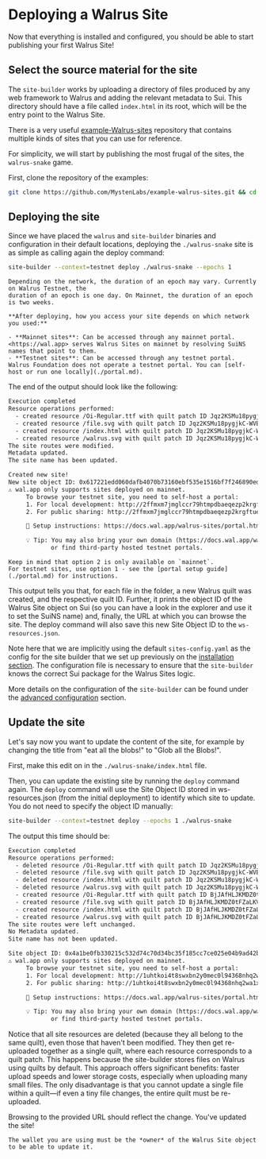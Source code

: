 # Deploying a Walrus Site

Now that everything is installed and configured, you should be able to start publishing your first
Walrus Site!

## Select the source material for the site

The `site-builder` works by uploading a directory of files produced by any web framework to Walrus
and adding the relevant metadata to Sui. This directory should have a file called `index.html` in
its root, which will be the entry point to the Walrus Site.

There is a very useful [example-Walrus-sites](https://github.com/MystenLabs/example-walrus-sites)
repository that contains multiple kinds of sites that you can use for reference.

For simplicity, we will start by publishing the most frugal of the sites, the `walrus-snake` game.

First, clone the repository of the examples:

```sh
git clone https://github.com/MystenLabs/example-walrus-sites.git && cd example-walrus-sites
```

## Deploying the site

Since we have placed the `walrus` and `site-builder` binaries and configuration in their default
locations, deploying the `./walrus-snake` site is as simple as calling again the deploy command:

```sh
site-builder --context=testnet deploy ./walrus-snake --epochs 1
```

```admonish tip
Depending on the network, the duration of an epoch may vary. Currently on Walrus Testnet, the
duration of an epoch is one day. On Mainnet, the duration of an epoch is two weeks.
```

```admonish warning title="Important: Testnet vs Mainnet Access"
**After deploying, how you access your site depends on which network you used:**

- **Mainnet sites**: Can be accessed through any mainnet portal.
<https://wal.app> serves Walrus Sites on mainnet by resolving SuiNS names that point to them.
- **Testnet sites**: Can be accessed through any testnet portal.
Walrus Foundation does not operate a testnet portal. You can [self-host or run one locally](./portal.md).
```

The end of the output should look like the following:

```txt
Execution completed
Resource operations performed:
  - created resource /Oi-Regular.ttf with quilt patch ID Jqz2KSMu18pygjkC-WVEQqtUZRo18-cuf_566VZSxVoBHgAjAg
  - created resource /file.svg with quilt patch ID Jqz2KSMu18pygjkC-WVEQqtUZRo18-cuf_566VZSxVoBAQAMAA
  - created resource /index.html with quilt patch ID Jqz2KSMu18pygjkC-WVEQqtUZRo18-cuf_566VZSxVoBDAAZAA
  - created resource /walrus.svg with quilt patch ID Jqz2KSMu18pygjkC-WVEQqtUZRo18-cuf_566VZSxVoBGQAeAA
The site routes were modified.
Metadata updated.
The site name has been updated.

Created new site!
New site object ID: 0x617221edd060dafb4070b73160ebf535e1516bf7f246890ed35190eba786d7ac
⚠ wal.app only supports sites deployed on mainnet.
     To browse your testnet site, you need to self-host a portal:
     1. For local development: http://2ffmxm7jmglccr79htmpdbaeqezp2krgftue5pfq9f83tdqjsc.localhost:3000
     2. For public sharing: http://2ffmxm7jmglccr79htmpdbaeqezp2krgftue5pfq9f83tdqjsc.yourdomain.com:3000

     📖 Setup instructions: https://docs.wal.app/walrus-sites/portal.html#running-the-portal-locally

     💡 Tip: You may also bring your own domain (https://docs.wal.app/walrus-sites/bring-your-own-domain.html)
            or find third-party hosted testnet portals.
```

```admonish note
Keep in mind that option 2 is only available on `mainnet`.
For testnet sites, use option 1 - see the [portal setup guide](./portal.md) for instructions.
```

This output tells you that, for each file in the folder, a new Walrus quilt was created, and the
respective quilt ID. Further, it prints the object ID of the Walrus Site object on Sui (so you can
have a look in the explorer and use it to set the SuiNS name) and, finally, the URL at which you can
browse the site.
The deploy command will also save this new Site Object ID to the `ws-resources.json`.

Note here that we are implicitly using the default `sites-config.yaml` as the config for the site
builder that we set up previously on the [installation section](./tutorial-install.md). The
configuration file is necessary to ensure that the `site-builder` knows the correct Sui package for
the Walrus Sites logic.

More details on the configuration of the `site-builder` can be found under the [advanced
configuration](./builder-config.md) section.

## Update the site

Let's say now you want to update the content of the site, for example by changing the title from
"eat all the blobs!" to "Glob all the Blobs!".

First, make this edit on in the `./walrus-snake/index.html` file.

Then, you can update the existing site by running the `deploy` command again. The `deploy` command
will use the Site Object ID stored in ws-resources.json (from the initial deployment) to identify
which site to update. You do not need to specify the object ID manually:

```sh
site-builder --context=testnet deploy --epochs 1 ./walrus-snake
```

The output this time should be:

```txt
Execution completed
Resource operations performed:
  - deleted resource /Oi-Regular.ttf with quilt patch ID Jqz2KSMu18pygjkC-WVEQqtUZRo18-cuf_566VZSxVoBHgAjAg
  - deleted resource /file.svg with quilt patch ID Jqz2KSMu18pygjkC-WVEQqtUZRo18-cuf_566VZSxVoBAQAMAA
  - deleted resource /index.html with quilt patch ID Jqz2KSMu18pygjkC-WVEQqtUZRo18-cuf_566VZSxVoBDAAZAA
  - deleted resource /walrus.svg with quilt patch ID Jqz2KSMu18pygjkC-WVEQqtUZRo18-cuf_566VZSxVoBGQAeAA
  - created resource /Oi-Regular.ttf with quilt patch ID BjJAfHLJKMDZ0tFZaLKVw0R74re5RG65-xNhaZ5uwowBHgAjAg
  - created resource /file.svg with quilt patch ID BjJAfHLJKMDZ0tFZaLKVw0R74re5RG65-xNhaZ5uwowBAQAMAA
  - created resource /index.html with quilt patch ID BjJAfHLJKMDZ0tFZaLKVw0R74re5RG65-xNhaZ5uwowBDAAZAA
  - created resource /walrus.svg with quilt patch ID BjJAfHLJKMDZ0tFZaLKVw0R74re5RG65-xNhaZ5uwowBGQAeAA
The site routes were left unchanged.
No Metadata updated.
Site name has not been updated.

Site object ID: 0x4a1be0fb330215c532d74c70d34bc35f185cc7ce025e04b9ad42bc4ac8eda5ce
⚠ wal.app only supports sites deployed on mainnet.
     To browse your testnet site, you need to self-host a portal:
     1. For local development: http://1uhtkoi4t8swxbn2y0mec0l94368nhq2wa1xlh1kc1e43fbzym.localhost:3000
     2. For public sharing: http://1uhtkoi4t8swxbn2y0mec0l94368nhq2wa1xlh1kc1e43fbzym.yourdomain.com:3000

     📖 Setup instructions: https://docs.wal.app/walrus-sites/portal.html#running-the-portal-locally

     💡 Tip: You may also bring your own domain (https://docs.wal.app/walrus-sites/bring-your-own-domain.html)
            or find third-party hosted testnet portals.
```

Notice that all site resources are deleted (because they all belong to the same quilt), even those
that haven't been modified. They then get re-uploaded together as a single quilt, where each
resource corresponds to a quilt patch. This happens because the site-builder stores files on Walrus
using quilts by default. This approach offers significant benefits: faster upload speeds and lower
storage costs, especially when uploading many small files. The only disadvantage is that you cannot
update a single file within a quilt—if even a tiny file changes, the entire quilt must be
re-uploaded.

Browsing to the provided URL should reflect the change. You've updated the site!

```admonish note
The wallet you are using must be the *owner* of the Walrus Site object to be able to update it.
```
